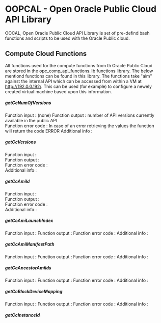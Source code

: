 # OOPCAL - Open Oracle Public Cloud API Library
OOCAL, Open Oracle Public Cloud API Library is set of pre-defind bash functions and scripts to be used with the Oracle Public cloud.

## Compute Cloud Functions
All functions used for the compute functions from th Oracle Public Cloud are stored in the opc_comp_api_functions.lib functions library. The below mentiond functions can be found in this library. The functions take "aim" against the internal API which can be accessed from within a VM at http://192.0.0.192/. This can be used (for example) to configure a newely created virtual machine based upon this information.

##### getCcNumOfVersions
Function input      : (none) 
Function output     : number of API versions currently available in the public API  
Function error code : In case of an error retrieving the values the function will return the code ERROR 
Additional info     : 

##### getCcVersions
Function input      :  
Function output     :  
Function error code :  
Additional info     :  

##### getCcAmiId
Function input      :  
Function output     :  
Function error code :  
Additional info     : 

##### getCcAmiLaunchIndex
Function input      : 
Function output     : 
Function error code : 
Additional info     :

##### getCcAmiManifestPath
Function input      : 
Function output     : 
Function error code : 
Additional info     :

##### getCcAncestorAmiIds
Function input      : 
Function output     : 
Function error code : 
Additional info     :

##### getCcBlockDeviceMapping
Function input      : 
Function output     : 
Function error code : 
Additional info     :

##### getCcInstanceId
#####
#####
#####
#####
